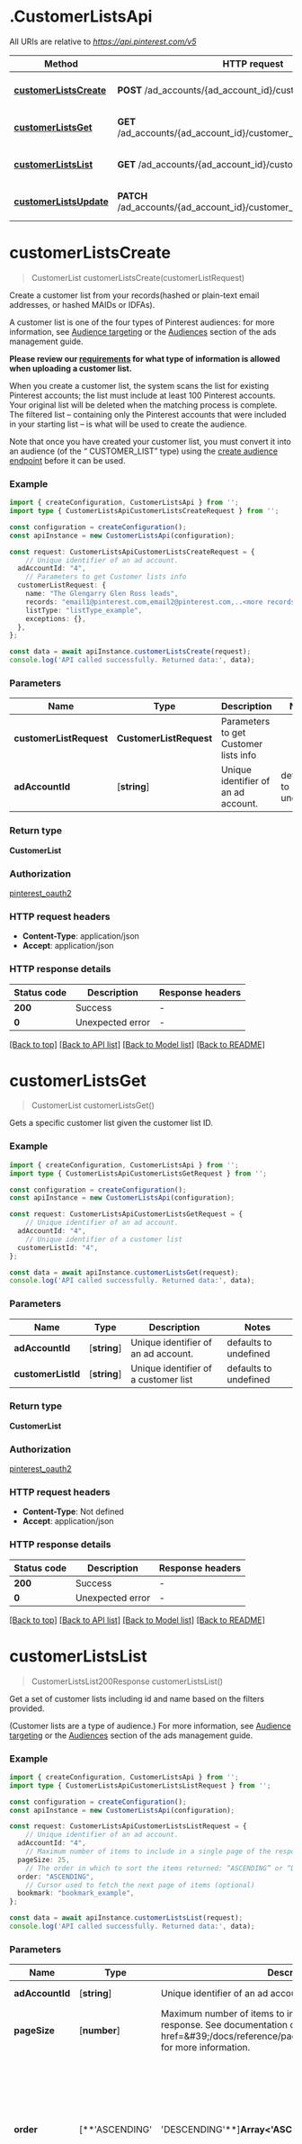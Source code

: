 # .CustomerListsApi

All URIs are relative to *https://api.pinterest.com/v5*

Method | HTTP request | Description
------------- | ------------- | -------------
[**customerListsCreate**](CustomerListsApi.md#customerListsCreate) | **POST** /ad_accounts/{ad_account_id}/customer_lists | Create customer lists
[**customerListsGet**](CustomerListsApi.md#customerListsGet) | **GET** /ad_accounts/{ad_account_id}/customer_lists/{customer_list_id} | Get customer list
[**customerListsList**](CustomerListsApi.md#customerListsList) | **GET** /ad_accounts/{ad_account_id}/customer_lists | Get customer lists
[**customerListsUpdate**](CustomerListsApi.md#customerListsUpdate) | **PATCH** /ad_accounts/{ad_account_id}/customer_lists/{customer_list_id} | Update customer list


# **customerListsCreate**
> CustomerList customerListsCreate(customerListRequest)

<p>Create a customer list from your records(hashed or plain-text email addresses, or hashed MAIDs or IDFAs).</p> <p>A customer list is one of the four types of Pinterest audiences: for more information, see <a href=\"https://help.pinterest.com/en/business/article/audience-targeting\" target=\"_blank\">Audience targeting</a> or the <a href=\"/docs/api-features/targeting-overview/\" target=\"_blank\">Audiences</a> section of the ads management guide.<p/>  <p><b>Please review our <u><a href=\"https://help.pinterest.com/en/business/article/audience-targeting#section-13341\" target=\"_blank\">requirements</a></u> for what type of information is allowed when uploading a customer list.</b></p> <p>When you create a customer list, the system scans the list for existing Pinterest accounts; the list must include at least 100 Pinterest accounts. Your original list will be deleted when the matching process is complete. The filtered list – containing only the Pinterest accounts that were included in your starting list – is what will be used to create the audience.</p> <p>Note that once you have created your customer list, you must convert it into an audience (of the “ CUSTOMER_LIST” type) using the <a href=\"#operation/create_audience_handler\">create audience endpoint</a> before it can be used.</p>

### Example


```typescript
import { createConfiguration, CustomerListsApi } from '';
import type { CustomerListsApiCustomerListsCreateRequest } from '';

const configuration = createConfiguration();
const apiInstance = new CustomerListsApi(configuration);

const request: CustomerListsApiCustomerListsCreateRequest = {
    // Unique identifier of an ad account.
  adAccountId: "4",
    // Parameters to get Customer lists info
  customerListRequest: {
    name: "The Glengarry Glen Ross leads",
    records: "email1@pinterest.com,email2@pinterest.com,..<more records>",
    listType: "listType_example",
    exceptions: {},
  },
};

const data = await apiInstance.customerListsCreate(request);
console.log('API called successfully. Returned data:', data);
```


### Parameters

Name | Type | Description  | Notes
------------- | ------------- | ------------- | -------------
 **customerListRequest** | **CustomerListRequest**| Parameters to get Customer lists info |
 **adAccountId** | [**string**] | Unique identifier of an ad account. | defaults to undefined


### Return type

**CustomerList**

### Authorization

[pinterest_oauth2](README.md#pinterest_oauth2)

### HTTP request headers

 - **Content-Type**: application/json
 - **Accept**: application/json


### HTTP response details
| Status code | Description | Response headers |
|-------------|-------------|------------------|
**200** | Success |  -  |
**0** | Unexpected error |  -  |

[[Back to top]](#) [[Back to API list]](README.md#documentation-for-api-endpoints) [[Back to Model list]](README.md#documentation-for-models) [[Back to README]](README.md)

# **customerListsGet**
> CustomerList customerListsGet()

Gets a specific customer list given the customer list ID.

### Example


```typescript
import { createConfiguration, CustomerListsApi } from '';
import type { CustomerListsApiCustomerListsGetRequest } from '';

const configuration = createConfiguration();
const apiInstance = new CustomerListsApi(configuration);

const request: CustomerListsApiCustomerListsGetRequest = {
    // Unique identifier of an ad account.
  adAccountId: "4",
    // Unique identifier of a customer list
  customerListId: "4",
};

const data = await apiInstance.customerListsGet(request);
console.log('API called successfully. Returned data:', data);
```


### Parameters

Name | Type | Description  | Notes
------------- | ------------- | ------------- | -------------
 **adAccountId** | [**string**] | Unique identifier of an ad account. | defaults to undefined
 **customerListId** | [**string**] | Unique identifier of a customer list | defaults to undefined


### Return type

**CustomerList**

### Authorization

[pinterest_oauth2](README.md#pinterest_oauth2)

### HTTP request headers

 - **Content-Type**: Not defined
 - **Accept**: application/json


### HTTP response details
| Status code | Description | Response headers |
|-------------|-------------|------------------|
**200** | Success |  -  |
**0** | Unexpected error |  -  |

[[Back to top]](#) [[Back to API list]](README.md#documentation-for-api-endpoints) [[Back to Model list]](README.md#documentation-for-models) [[Back to README]](README.md)

# **customerListsList**
> CustomerListsList200Response customerListsList()

<p>Get a set of customer lists including id and name based on the filters provided.</p> <p>(Customer lists are a type of audience.) For more information, see <a href=\"https://help.pinterest.com/en/business/article/audience-targeting\" target=\"_blank\">Audience targeting</a>  or the <a href=\"/docs/api-features/targeting-overview/\" target=\"_blank\">Audiences</a> section of the ads management guide.</p>

### Example


```typescript
import { createConfiguration, CustomerListsApi } from '';
import type { CustomerListsApiCustomerListsListRequest } from '';

const configuration = createConfiguration();
const apiInstance = new CustomerListsApi(configuration);

const request: CustomerListsApiCustomerListsListRequest = {
    // Unique identifier of an ad account.
  adAccountId: "4",
    // Maximum number of items to include in a single page of the response. See documentation on <a href=\'/docs/reference/pagination/\'>Pagination</a> for more information. (optional)
  pageSize: 25,
    // The order in which to sort the items returned: “ASCENDING” or “DESCENDING” by ID. Note that higher-value IDs are associated with more-recently added items. (optional)
  order: "ASCENDING",
    // Cursor used to fetch the next page of items (optional)
  bookmark: "bookmark_example",
};

const data = await apiInstance.customerListsList(request);
console.log('API called successfully. Returned data:', data);
```


### Parameters

Name | Type | Description  | Notes
------------- | ------------- | ------------- | -------------
 **adAccountId** | [**string**] | Unique identifier of an ad account. | defaults to undefined
 **pageSize** | [**number**] | Maximum number of items to include in a single page of the response. See documentation on &lt;a href&#x3D;\&#39;/docs/reference/pagination/\&#39;&gt;Pagination&lt;/a&gt; for more information. | (optional) defaults to 25
 **order** | [**&#39;ASCENDING&#39; | &#39;DESCENDING&#39;**]**Array<&#39;ASCENDING&#39; &#124; &#39;DESCENDING&#39;>** | The order in which to sort the items returned: “ASCENDING” or “DESCENDING” by ID. Note that higher-value IDs are associated with more-recently added items. | (optional) defaults to undefined
 **bookmark** | [**string**] | Cursor used to fetch the next page of items | (optional) defaults to undefined


### Return type

**CustomerListsList200Response**

### Authorization

[pinterest_oauth2](README.md#pinterest_oauth2)

### HTTP request headers

 - **Content-Type**: Not defined
 - **Accept**: application/json


### HTTP response details
| Status code | Description | Response headers |
|-------------|-------------|------------------|
**200** | Success |  -  |
**0** | Unexpected error |  -  |

[[Back to top]](#) [[Back to API list]](README.md#documentation-for-api-endpoints) [[Back to Model list]](README.md#documentation-for-models) [[Back to README]](README.md)

# **customerListsUpdate**
> CustomerList customerListsUpdate(customerListUpdateRequest)

<p>Append or remove records to/from an existing customer list. (A customer list is one of the four types of Pinterest audiences.)</p> <p>When you add records to an existing customer list, the system scans the additions for existing Pinterest accounts; those are the records that will be added to your “CUSTOMER_LIST” audience. Your original list of records  to add will be deleted when the matching process is complete.</p> <p>For more information, see <a href=\"https://help.pinterest.com/en/business/article/audience-targeting\" target=\"_blank\">Audience targeting</a> or the <a href=\"/docs/api-features/targeting-overview/\" target=\"_blank\">Audiences</a> section of the ads management guide.</p>

### Example


```typescript
import { createConfiguration, CustomerListsApi } from '';
import type { CustomerListsApiCustomerListsUpdateRequest } from '';

const configuration = createConfiguration();
const apiInstance = new CustomerListsApi(configuration);

const request: CustomerListsApiCustomerListsUpdateRequest = {
    // Unique identifier of an ad account.
  adAccountId: "4",
    // Unique identifier of a customer list
  customerListId: "4",
  
  customerListUpdateRequest: {
    records: "email2@pinterest.com,email6@pinterest.com,",
    operationType: "operationType_example",
    exceptions: {
      code: 2,
      message: "Advertiser not found.",
    },
  },
};

const data = await apiInstance.customerListsUpdate(request);
console.log('API called successfully. Returned data:', data);
```


### Parameters

Name | Type | Description  | Notes
------------- | ------------- | ------------- | -------------
 **customerListUpdateRequest** | **CustomerListUpdateRequest**|  |
 **adAccountId** | [**string**] | Unique identifier of an ad account. | defaults to undefined
 **customerListId** | [**string**] | Unique identifier of a customer list | defaults to undefined


### Return type

**CustomerList**

### Authorization

[pinterest_oauth2](README.md#pinterest_oauth2)

### HTTP request headers

 - **Content-Type**: application/json
 - **Accept**: application/json


### HTTP response details
| Status code | Description | Response headers |
|-------------|-------------|------------------|
**200** | Success |  -  |
**0** | Unexpected error |  -  |

[[Back to top]](#) [[Back to API list]](README.md#documentation-for-api-endpoints) [[Back to Model list]](README.md#documentation-for-models) [[Back to README]](README.md)


